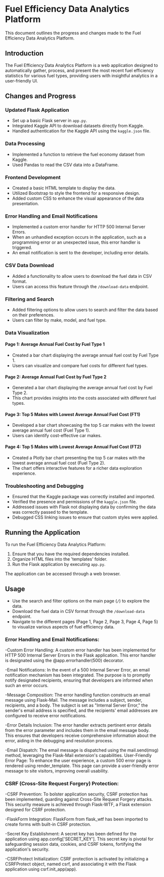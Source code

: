 # Fuel Efficiency Data Analytics Platform

This document outlines the progress and changes made to the Fuel Efficiency Data Analytics Platform.

## Introduction

The Fuel Efficiency Data Analytics Platform is a web application designed to automatically gather, process, and present the most recent fuel efficiency statistics for various fuel types, providing users with insightful analytics in a user-friendly UI.

## Changes and Progress

### Updated Flask Application

- Set up a basic Flask server in `app.py`.
- Integrated Kaggle API to download datasets directly from Kaggle.
- Handled authentication for the Kaggle API using the `kaggle.json` file.

### Data Processing

- Implemented a function to retrieve the fuel economy dataset from Kaggle.
- Used Pandas to read the CSV data into a DataFrame.

### Frontend Development

- Created a basic HTML template to display the data.
- Utilized Bootstrap to style the frontend for a responsive design.
- Added custom CSS to enhance the visual appearance of the data presentation.

### Error Handling and Email Notifications

- Implemented a custom error handler for HTTP 500 Internal Server Errors.
- When an unhandled exception occurs in the application, such as a programming error or an unexpected issue, this error handler is triggered.
- An email notification is sent to the developer, including error details.

### CSV Data Download

- Added a functionality to allow users to download the fuel data in CSV format.
- Users can access this feature through the `/download-data` endpoint.

### Filtering and Search

- Added filtering options to allow users to search and filter the data based on their preferences.
- Users can filter by make, model, and fuel type.

### Data Visualization

#### Page 1: Average Annual Fuel Cost by Fuel Type 1

- Created a bar chart displaying the average annual fuel cost by Fuel Type 1.
- Users can visualize and compare fuel costs for different fuel types.

#### Page 2: Average Annual Fuel Cost by Fuel Type 2

- Generated a bar chart displaying the average annual fuel cost by Fuel Type 2.
- This chart provides insights into the costs associated with different fuel types.

#### Page 3: Top 5 Makes with Lowest Average Annual Fuel Cost (FT1)

- Developed a bar chart showcasing the top 5 car makes with the lowest average annual fuel cost (Fuel Type 1).
- Users can identify cost-effective car makes.

#### Page 4: Top 5 Makes with Lowest Average Annual Fuel Cost (FT2)

- Created a Plotly bar chart presenting the top 5 car makes with the lowest average annual fuel cost (Fuel Type 2).
- The chart offers interactive features for a richer data exploration experience.

### Troubleshooting and Debugging

- Ensured that the Kaggle package was correctly installed and imported.
- Verified the presence and permissions of the `kaggle.json` file.
- Addressed issues with Flask not displaying data by confirming the data was correctly passed to the template.
- Debugged CSS linking issues to ensure that custom styles were applied.


## Running the Application

To run the Fuel Efficiency Data Analytics Platform:

1. Ensure that you have the required dependencies installed.
2. Organize HTML files into the 'templates' folder.
3. Run the Flask application by executing `app.py`.

The application can be accessed through a web browser.

## Usage

- Use the search and filter options on the main page (`/`) to explore the data.
- Download the fuel data in CSV format through the `/download-data` endpoint.
- Navigate to the different pages (Page 1, Page 2, Page 3, Page 4, Page 5) to visualize various aspects of fuel efficiency data.

### Error Handling and Email Notifications:

-Custom Error Handling: A custom error handler has been implemented for HTTP 500 Internal Server Errors in the Flask application. This error handler is designated using the @app.errorhandler(500) decorator.

-Email Notifications: In the event of a 500 Internal Server Error, an email notification mechanism has been integrated. The purpose is to promptly notify designated recipients, ensuring that developers are informed when such an error occurs.

-Message Composition: The error handling function constructs an email message using Flask-Mail. The message includes a subject, sender, recipients, and a body. The subject is set as "Internal Server Error," the sender's email address is specified, and the recipients' email addresses are configured to receive error notifications.

-Error Details Inclusion: The error handler extracts pertinent error details from the error parameter and includes them in the email message body. This ensures that developers receive comprehensive information about the error, aiding in the debugging and resolution process.

-Email Dispatch: The email message is dispatched using the mail.send(msg) method, leveraging the Flask-Mail extension's capabilities.
User-Friendly Error Page: To enhance the user experience, a custom 500 error page is rendered using render_template. This page can provide a user-friendly error message to site visitors, improving overall usability.


### CSRF (Cross-Site Request Forgery) Protection:
-CSRF Prevention: To bolster application security, CSRF protection has been implemented, guarding against Cross-Site Request Forgery attacks. This security measure is achieved through Flask-WTF, a Flask extension designed for CSRF protection.

-FlaskForm Integration: FlaskForm from flask_wtf has been imported to create forms with built-in CSRF protection.

-Secret Key Establishment: A secret key has been defined for the application using app.config['SECRET_KEY']. This secret key is pivotal for safeguarding session data, cookies, and CSRF tokens, fortifying the application's security.

-CSRFProtect Initialization: CSRF protection is activated by initializing a CSRFProtect object, named csrf, and associating it with the Flask application using csrf.init_app(app).


